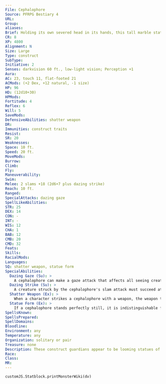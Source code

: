 ```yaml
---
File: Cephalophore
Source: PFRPG Bestiary 4
URL: 
Group: 
aliases: 
Brief: Holding its own severed head in its hands, this tall marble statue looms stern and forbidding over its domain.
CR: 8
XP: 4800
Alignment: N
Size: Large
Type: construct
SubType: 
Initiative: 2
Senses: darkvision 60 ft., low-light vision; Perception +1
Aura: 
AC: 23, touch 11, flat-footed 21
ACMods: (+2 Dex, +12 natural, -1 size)
HP: 96
HD: (12d10+30)
HPMods: 
Fortitude: 4
Reflex: 6
Will: 5
SaveMods: 
DefensiveAbilities: shatter weapon
DR: 
Immunities: construct traits
Resist: 
SR: 20
Weaknesses: 
Space: 10 ft.
Speed: 20 ft.
MoveMods: 
Burrow: 
Climb: 
Fly: 
Maneuverability: 
Swim: 
Melee: 2 slams +18 (2d6+7 plus dazing strike)
Reach: 10 ft.
Ranged: 
SpecialAttacks: dazing gaze
SpellLikeAbilities: 
STR: 25
DEX: 14
CON: -
INT: -
WIS: 12
CHA: 1
BAB: 12
CMB: 20
CMD: 32
Feats: 
Skills: 
RacialMods: 
Languages: 
SQ: shatter weapon, statue form
SpecialAbilities:
  Dazing Gaze (Su): >
    A cephalophore can make a gaze attack that affects all seeing creatures within a 60-foot radius. These creatures must succeed at a DC 16 Will save or be stunned for 1 round. Creatures that successfully save are instead sickened for 1 round. This is a mind-affecting fear effect, and the save DC is Wisdom-based.
  Dazing Strike (Su): >
    A creature struck by the cephalophore's slam attack must succeed at a DC 16 Will save or be dazed for 1 round. Those who save are instead sickened for 1 round. This is a mind-affecting fear effect, and the save DC is Wisdom-based.
  Shatter Weapon (Ex): >
    When a character strikes a cephalophore with a weapon, the weapon takes 3d6 points of damage (apply its hardness normally). A weapon that takes damage in excess of its hardness gains the broken condition.
  Statue Form (Ex): >
    If a cephalophore stands perfectly still, it is indistinguishable from a normal statue. An observer must succeed at a DC 20 Perception check to notice the cephalophore is alive. If a cephalophore initiates combat from this pose, it gains a +6 bonus on its initiative check.
SpellsKnown: 
SpellsPrepared: 
SpellDomains: 
Bloodline: 
Environment: any
Temperature: any
Organization: solitary or pair
Treasure: none
Description: These construct guardians appear to be looming statues of decapitated humanoids, their severed heads held aloft in a gruesome warning or cradled in their hands like a precious prize. To benign passersby, these marble constructs remain inert, their stone gazes producing only an unnerving sense of watchfulness. However, those who attempt to raid or desecrate a cephalophore's holy site quickly find that the seemingly immovable statue is anything but. Consequently, many adventurers and tomb raiders have come to see cephalophores as good omens, for when one finds a cephalophore, a dangerous and treasure-filled ruin-hopefully still unlooted-is surely not far away. Each cephalophore was constructed to stand guard over a single location, typically a tomb or temple. The ravages of time do little to diminish the single-minded dedication of these creatures, but the sacred edifices to which they are bound seldom stand so firmly against the ages. Thus, cephalophores are often found amid ruins or deep in the wilderness, standing vigilant guard over a site long forgotten by mortal society. Many cephalophores lie buried beneath sandy dunes, overgrown by unchecked jungle foliage, or entombed within collapsed caverns. A typical cephalophore stands 10 to 15 feet tall and weighs 4,000 pounds. Cephalophores are made of solid marble, which makes attacking them with standard weaponry inefficient at best. Construction  A cephalophore is constructed from a single block of marble weighing at least 4,000 pounds and costing 3,500 gp.  CEPHALOPHORE  CL 11th; Price 33,500 gp  Construction  Requirements Craft Construct, animate objects, daze monster, geas/quest, resurrection, creator must be caster level 11th; Skill Craft (sculpture) DC 20; Cost 18,500 gp
Race: 
Class: 
MR: 
---
```

```dataviewjs
customJS.Statblock.printMonsterWiki(dv)
```
